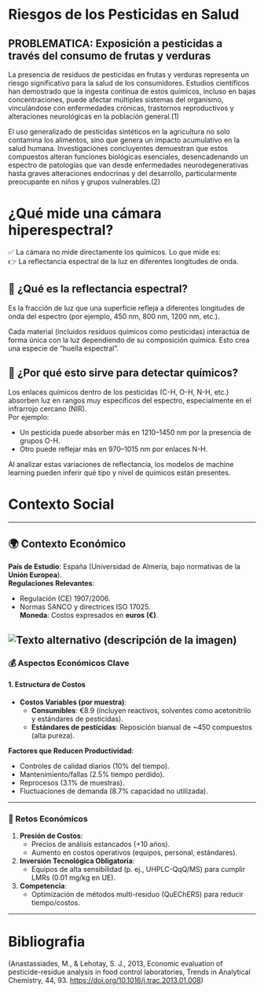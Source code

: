 # Riesgos de los Pesticidas en Salud

## PROBLEMATICA: Exposición a pesticidas a través del consumo de frutas y verduras
      
La presencia de residuos de pesticidas en frutas y verduras representa un riesgo significativo para la salud de los consumidores. Estudios científicos han demostrado que la ingesta continua de estos químicos, incluso en bajas concentraciones, puede afectar múltiples sistemas del organismo, vinculándose con enfermedades crónicas, trastornos reproductivos y alteraciones neurológicas en la población general.(1)


El uso generalizado de pesticidas sintéticos en la agricultura no solo contamina los alimentos, sino que genera un impacto acumulativo en la salud humana. Investigaciones concluyentes demuestran que estos compuestos alteran funciones biológicas esenciales, desencadenando un espectro de patologías que van desde enfermedades neurodegenerativas hasta graves alteraciones endocrinas y del desarrollo, particularmente preocupante en niños y grupos vulnerables.(2)


# ¿Qué mide una cámara hiperespectral?

✅ La cámara no mide directamente los químicos. Lo que mide es:  
👉 La reflectancia espectral de la luz en diferentes longitudes de onda.

## 🌈 ¿Qué es la reflectancia espectral?
Es la fracción de luz que una superficie refleja a diferentes longitudes de onda del espectro (por ejemplo, 450 nm, 800 nm, 1200 nm, etc.).

Cada material (incluidos residuos químicos como pesticidas) interactúa de forma única con la luz dependiendo de su composición química. Esto crea una especie de “huella espectral”.

## 🧪 ¿Por qué esto sirve para detectar químicos?
Los enlaces químicos dentro de los pesticidas (C-H, O-H, N-H, etc.) absorben luz en rangos muy específicos del espectro, especialmente en el infrarrojo cercano (NIR).  
Por ejemplo:

- Un pesticida puede absorber más en 1210–1450 nm por la presencia de grupos O-H.
- Otro puede reflejar más en 970–1015 nm por enlaces N-H.

Al analizar estas variaciones de reflectancia, los modelos de machine learning pueden inferir qué tipo y nivel de químicos están presentes.





# Contexto Social





---
## 🌍 Contexto Económico  
**País de Estudio**: España (Universidad de Almería, bajo normativas de la **Unión Europea**).  
**Regulaciones Relevantes**:  
- Regulación (CE) 1907/2006.  
- Normas SANCO y directrices ISO 17025.  
**Moneda**: Costos expresados en **euros (€)**.  

![Texto alternativo (descripción de la imagen)](https://unlp.edu.ar/wp-content/uploads/2023/03/DE5A3719.jpg)
---

### 💰 Aspectos Económicos Clave  

#### 1. **Estructura de Costos**  
- **Costos Variables (por muestra)**:  
  - **Consumibles**: €8.9 (incluyen reactivos, solventes como acetonitrilo y estándares de pesticidas).  
  - **Estándares de pesticidas**: Reposición bianual de ~450 compuestos (alta pureza).  

**Factores que Reducen Productividad**:  
- Controles de calidad diarios (10% del tiempo).  
- Mantenimiento/fallas (2.5% tiempo perdido).  
- Reprocesos (3.1% de muestras).  
- Fluctuaciones de demanda (8.7% capacidad no utilizada).  

---

### 🚨 Retos Económicos  
1. **Presión de Costos**:  
   - Precios de análisis estancados (+10 años).  
   - Aumento en costos operativos (equipos, personal, estándares).  
2. **Inversión Tecnológica Obligatoria**:  
   - Equipos de alta sensibilidad (p. ej., UHPLC-QqQ/MS) para cumplir LMRs (0.01 mg/kg en UE).  
3. **Competencia**:  
   - Optimización de métodos multi-residuo (QuEChERS) para reducir tiempo/costos.  

---


# Bibliografia
(Anastassiades, M., & Lehotay, S. J., 2013, Economic evaluation of pesticide-residue analysis in food control laboratories, Trends in Analytical Chemistry, 44, 93. https://doi.org/10.1016/j.trac.2013.01.008)
